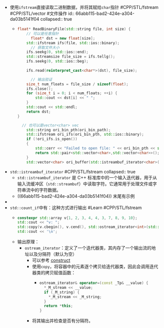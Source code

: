 - 使用`ifstream`直接读取二进制数据，并将其赋给`char`指针 #CPP/STL/fstream #CPP/STL/vector #文件操作
  id:: 66abb115-bad2-424e-a304-da03b5141f04
  collapsed:: true
	- ```cpp
	  float* ReadBinaryFile(std::string file, int size) {
	      // 可以是任意指针
	    	float* dst = new float[size];
	      std::ifstream ifs(file, std::ios::binary);
	    	// 获取文件大小
	      ifs.seekg(0, std::ios::end);
	      std::streamsize file_size = ifs.tellg();
	      ifs.seekg(0, std::ios::beg);
	     
	      ifs.read(reinterpret_cast<char*>(dst), file_size);
	  
	    	// 输出验证
	      size_t num_floats = file_size / sizeof(float);
	      ifs.close();
	      for (size_t i = 0; i < num_floats; ++i) {
	          std::cout << dst[i] << " ";
	      }
	      std::cout << std::endl;
	      return dst;
	  }
	  
	  	// 也可以是vector<char> vec
	      std::string ori_bin_pth(ori_bin_path);
	      std::ifstream ori_ifs(ori_bin_pth, std::ios::binary);
	      if (!ori_ifs.is_open())
	      {
	          std::cerr << "Failed to open file: " << ori_bin_pth << std::endl;
	          return std::pair<std::vector<char>,std::vector<char>>();
	      }
	      std::vector<char> ori_buffer(std::istreambuf_iterator<char>(ori_ifs), {});
	  ```
- `std::istreambuf_iterator` #CPP/STL/fstream
  collapsed:: true
	- `std::istreambuf_iterator` 是 C++ 标准库中的一个输入迭代器，用于从输入流缓冲区（`std::streambuf`）中读取字符。它通常用于处理文件或字符串流中的字符数据。
	- ((66abb115-bad2-424e-a304-da03b5141f04)) 末尾有示例
-
- `std::count_if`中有：这种方式进行输出 #Learn #CPP/STL/fstream
	- ```cpp
	  constexpr std::array v{1, 2, 3, 4, 4, 3, 7, 8, 9, 10};
	  std::cout << "v: ";
	  std::copy(v.cbegin(), v.cend(), std::ostream_iterator<int>(std::cout, " "));
	  std::cout << '\n';
	  ```
	- 输出原理：
		- `ostream_iterator`：定义了一个迭代器类，其内存了一个输出流的地址以及分隔符（默认为空）
			- 可以参考 [construct](https://en.cppreference.com/w/cpp/iterator/ostream_iterator/ostream_iterator)
			- 使用`copy`，将容器中的元素逐个拷贝给迭代器类，因此会调用迭代器类的拷贝赋值函数：
				- ```cpp
				  ostream_iterator& operator=(const _Tp& __value) {
				    *_M_stream << __value;
				    if (_M_string) {
				      *_M_stream << _M_string;
				    }
				    return *this;
				  }
				  ```
			- 将其输出并检查是否有分隔符。